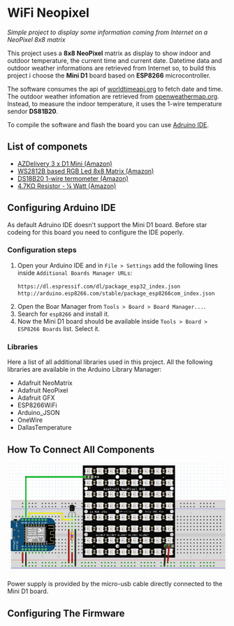 # WiFi Neopixel
*Simple project to display some information coming from Internet on a NeoPixel 8x8 matrix*

This project uses a **8x8 NeoPixel** matrix as display to show indoor and outdoor temperature, the current time and current date. Datetime data and outdoor weather informations are retrieved from Internet so, to build this project i choose the **Mini D1** board based on **ESP8266** microcontroller.

The software consumes the api of [worldtimeapi.org](http://worldtimeapi.org) to fetch date and time.
The outdoor weather infomation are retrieved from [openweathermap.org](https://openweathermap.org/).
Instead, to measure the indoor temperature, it uses the 1-wire temperature sendor **DS81B20**.

To compile the software and flash the board you can use [Adruino IDE](https://www.arduino.cc/en/software).

## List of componets
- [AZDelivery 3 x D1 Mini (Amazon)](https://www.amazon.it/AZDelivery-D1-ESP8266-12E-gratuito-compatibile/dp/B0754N794H/ref=sr_1_1?__mk_it_IT=%C3%85M%C3%85%C5%BD%C3%95%C3%91&crid=27DHMZWHB6MMD&keywords=mini+d1&qid=1658864759&sprefix=mini+d1%2Caps%2C230&sr=8-1)
- [WS2812B based RGB Led 8x8 Matrix (Amazon)](https://www.amazon.it/dp/B088W62171?pd_rd_i=B088K1JH6X&pf_rd_p=a38a5fa1-c9a9-4345-a3da-a6bbe0978c49&pf_rd_r=0W3DP4ZETME1TG6JK92P&pd_rd_wg=83YAi&pd_rd_w=PcCFq&pd_rd_r=73ecdc62-dfac-45e3-aae3-c8a7fb57ec47&th=1)
- [DS18B20 1-wire termometer (Amazon)](https://www.amazon.it/DS18B20-termometro-digitale-Dallas-ds1820/dp/B00AYE2T2O/ref=sr_1_12?keywords=dallas+18b20&qid=1658864978&sprefix=dallas+%2Caps%2C148&sr=8-12)
- [4.7KΩ Resistor - ¼ Watt (Amazon)](https://www.amazon.it/ARCELI-Resistenza-Pacchetto-resistore-precisione/dp/B07PXYY4HV/ref=sr_1_14?keywords=resistenza+4.7k&qid=1658865323&sprefix=resistenze+4.7%2Caps%2C134&sr=8-14)

## Configuring Arduino IDE
As default Adruino IDE doesn't support the Mini D1 board. Before star codeing for this board you need to configure the IDE poperly.

### Configuration steps
1. Open your Arduino IDE and in `File > Settings` add the following lines inside `Additional Boards Manager URLs`:
    ```
    https://dl.espressif.com/dl/package_esp32_index.json
    http://arduino.esp8266.com/stable/package_esp8266com_index.json
    ```
2. Open the Boar Manager from `Tools > Board > Board Manager...`.
3. Search for `esp8266` and install it.
4. Now the Mini D1 board should be available inside `Tools > Board > ESP8266 Boards` list. Select it.

### Libraries
Here a list of all additional libraries used in this project. All the following libraries are available in the Arduino Library Manager:
- Adafruit NeoMatrix
- Adafruit NeoPixel
- Adafruit GFX
- ESP8266WiFi
- Arduino_JSON
- OneWire
- DallasTemperature

## How To Connect All Components
![wiring](doc/img/wiring.png "Wiring")

Power supply is provided by the micro-usb cable directly connected to the Mini D1 board.

## Configuring The Firmware
